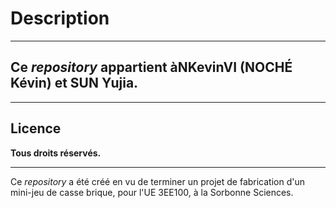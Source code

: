 # Description

---

## Ce _repository_ appartient à**NKevinVI** (NOCHÉ Kévin) et **SUN Yujia**.

---

## Licence

**Tous droits réservés.**

---

Ce _repository_ a été créé en vu de terminer un projet de fabrication d'un mini-jeu de casse brique, pour l'UE 3EE100, à la Sorbonne Sciences.
